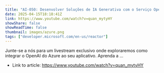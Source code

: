 ```yaml
---
title: "AI-050: Desenvolver Soluções de IA Generativa com o Serviço OpenAI do Azure"
date: 2025-04-15T18:18:41Z
link: https://www.youtube.com/watch?v=quan_mytyHY
showShare: false
showReadTime: false
thumbnail: images/azure.png
tags: ["developer.microsoft.com/en-us/reactor"]
---
```

Junte-se a nós para um livestream exclusivo onde exploraremos como integrar o OpenAI do Azure ao seu aplicativo. Aprenda a ...

- Link to article: https://www.youtube.com/watch?v=quan_mytyHY